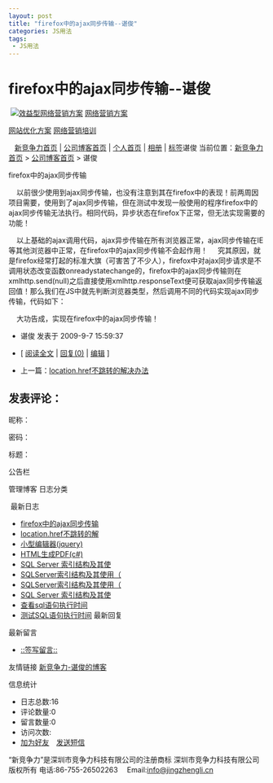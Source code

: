 ```yaml
---
layout: post
title: "firefox中的ajax同步传输--谌俊"
categories: JS用法
tags: 
 - JS用法
--- 
```


# firefox中的ajax同步传输--谌俊

[![]()](http://www.jingzhengli.cn/) [![效益型网络营销方案]()](http://www.jingzhengli.com/solution/tigao.html) ![]()[网络营销方案](http://www.jingzhengli.com/solution.html)

![]()[网站优化方案](http://www.jingzhengli.cn/youhua.htm)
![]()[网络营销培训](http://www.jingzhengli.cn/peixun.htm)

   [新竞争力首页](http://www.jingzhengli.cn/index.htm) | [公司博客首页](http://www.jingzhengli.cn/Blog/index.html) | [个人首页](http://www.jingzhengli.cn/Blog/cj/index.html) | [相册](http://www.jingzhengli.cn/Blog/cj/cmd.html?uid=36&do=album) | [标签](http://www.jingzhengli.cn/Blog/cj/cmd.html?uid=36&do=tags)谌俊
当前位置：[新竞争力首页](http://www.jingzhengli.cn/index.htm) > [公司博客首页](http://www.jingzhengli.cn/Blog/index.html) > 谌俊

firefox中的ajax同步传输

    以前很少使用到ajax同步传输，也没有注意到其在firefox中的表现！前两周因项目需要，使用到了ajax同步传输，但在测试中发现一般使用的程序firefox中的ajax同步传输无法执行。相同代码，异步状态在firefox下正常，但无法实现需要的功能！
<script language="javascript" type="text/javascript">
function GetData()
{ 
    var result;
    var xmlhttp = create_XML_object();
    xmlhttp.open("POST", "/test.aspx", false);
    xmlhttp.onreadystatechange=function() 
    {
        if (xmlhttp.readyState==4)
        {
            result = xmlhttp.responseText;
        }
    }
    xmlhttp.setRequestHeader("Content-Type", "application/x-www-form-urlencoded");
    xmlhttp.send(null);
    return result;
}
</script>

    以上基础的ajax调用代码，ajax异步传输在所有浏览器正常，ajax同步传输在IE等其他浏览器中正常，在firefox中的ajax同步传输不会起作用！
    究其原因，就是firefox经常打起的标准大旗（可害苦了不少人），firefox中对ajax同步请求是不调用状态改变函数onreadystatechange的，firefox中的ajax同步传输则在xmlhttp.send(null)之后直接使用xmlhttp.responseText便可获取ajax同步传输返回值！那么我们在JS中就先判断浏览器类型，然后调用不同的代码实现ajax同步传输，代码如下：

<script language="javascript" type="text/javascript">
function getOs()
{
   var OsObject = "";
   if(navigator.userAgent.indexOf("MSIE")>0) {
        return "MSIE";       //IE浏览器
   }
   if(isFirefox=navigator.userAgent.indexOf("Firefox")>0){
        return "Firefox";     //Firefox浏览器
   }
   if(isSafari=navigator.userAgent.indexOf("Safari")>0) {
        return "Safari";      //Safan浏览器
   }
   if(isCamino=navigator.userAgent.indexOf("Camino")>0){
        return "Camino";   //Camino浏览器
   }
   if(isMozilla=navigator.userAgent.indexOf("Gecko/")>0){
        return "Gecko";    //Gecko浏览器
   }
}
function GetData()
{ 
    var result;
    var xmlhttp = create_XML_object();
    xmlhttp.open("POST", "/test.aspx", false);
    var btype=getOs();
    if(btype!="Firefox")
    {
        xmlhttp.onreadystatechange=function() 
        {
            if (xmlhttp.readyState==4)
            {
                result = xmlhttp.responseText;
            }
        }
    }
    xmlhttp.setRequestHeader("Content-Type", "application/x-www-form-urlencoded");
    xmlhttp.send(null);
    if(btype=="Firefox")
    {
        result = xmlhttp.responseText;
    }
    return result;
}
</script>

    大功告成，实现在firefox中的ajax同步传输！
* 谌俊 发表于 2009-9-7 15:59:37
* [ [阅读全文](http://www.jingzhengli.cn/Blog/cj/1043.html#) | [回复(0)](http://www.jingzhengli.cn/Blog/cj/1043.html#cmt) | [编辑](http://www.jingzhengli.cn/Blog/user_post.asp?logid=1043) ]

* 上一篇：[location.href不跳转的解决办法](http://www.jingzhengli.cn/Blog/cj/1039.html)
[]()

## 发表评论：

昵称：

密码：

标题：

公告栏

管理博客
日志分类

[![]()](http://www.jingzhengli.cn/Blog/cj/rss2.xml)
最新日志

* [firefox中的ajax同步传输](http://www.jingzhengli.cn/Blog/cj/1043.html "发表于2009-9-7 15:59:37")
* [location.href不跳转的解](http://www.jingzhengli.cn/Blog/cj/1039.html "发表于2009-9-2 14:06:32")
* [小型编辑器(jquery)](http://www.jingzhengli.cn/Blog/cj/1032.html "发表于2009-8-17 14:46:00")
* [HTML生成PDF(c#)](http://www.jingzhengli.cn/Blog/cj/1030.html "发表于2009-8-14 17:22:53")
* [SQL Server 索引结构及其使](http://www.jingzhengli.cn/Blog/cj/1023.html "发表于2009-8-5 14:52:39")
* [SQLServer索引结构及其使用（](http://www.jingzhengli.cn/Blog/cj/1022.html "发表于2009-8-5 14:46:13")
* [SQLServer索引结构及其使用（](http://www.jingzhengli.cn/Blog/cj/1021.html "发表于2009-8-5 14:43:00")
* [SQL Server 索引结构及其使](http://www.jingzhengli.cn/Blog/cj/1020.html "发表于2009-8-5 14:37:39")
* [查看sql语句执行时间](http://www.jingzhengli.cn/Blog/cj/1019.html "发表于2009-8-5 14:02:21")
* [测试SQL语句执行时间](http://www.jingzhengli.cn/Blog/cj/1018.html "发表于2009-8-5 14:01:01")
最新回复

最新留言
* [::签写留言::](http://www.jingzhengli.cn/Blog/cj/message.html#cmt)

友情链接
[新竞争力-谌俊的博客](http://www.jingzhengli.cn/blog/cj/index.html)

信息统计
* 日志总数:16
* 评论数量:0
* 留言数量:0
* 访问次数:
* [加为好友](http://www.jingzhengli.cn/Blog/user_friends.asp?action=saveadd&friendname=谌俊)　[发送短信]()

“新竞争力”是深圳市竞争力科技有限公司的注册商标
深圳市竞争力科技有限公司 版权所有
电话:86-755-26502263 　Email:[info@jingzhengli.cn](mailto:info@jingzhengli.cn)
